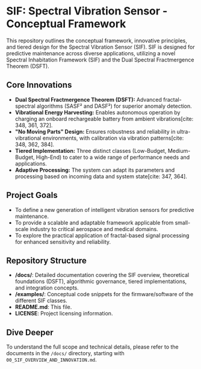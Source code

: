 # SIF: Spectral Vibration Sensor - Conceptual Framework

This repository outlines the conceptual framework, innovative principles, and tiered design for the Spectral Vibration Sensor (SIF). SIF is designed for predictive maintenance across diverse applications, utilizing a novel Spectral Inhabitation Framework (SIF) and the Dual Spectral Fractmergence Theorem (DSFT).

## Core Innovations

* **Dual Spectral Fractmergence Theorem (DSFT):** Advanced fractal-spectral algorithms (SASF² and DASF²) for superior anomaly detection.
* **Vibrational Energy Harvesting:** Enables autonomous operation by charging an onboard rechargeable battery from ambient vibrations[cite: 348, 361, 372].
* **"No Moving Parts" Design:** Ensures robustness and reliability in ultra-vibrational environments, with calibration via vibration patterns[cite: 348, 362, 384].
* **Tiered Implementation:** Three distinct classes (Low-Budget, Medium-Budget, High-End) to cater to a wide range of performance needs and applications.
* **Adaptive Processing:** The system can adapt its parameters and processing based on incoming data and system state[cite: 347, 364].

## Project Goals

* To define a new generation of intelligent vibration sensors for predictive maintenance.
* To provide a scalable and adaptable framework applicable from small-scale industry to critical aerospace and medical domains.
* To explore the practical application of fractal-based signal processing for enhanced sensitivity and reliability.

## Repository Structure

* **/docs/**: Detailed documentation covering the SIF overview, theoretical foundations (DSFT), algorithmic governance, tiered implementations, and integration concepts.
* **/examples/**: Conceptual code snippets for the firmware/software of the different SIF classes.
* **README.md**: This file.
* **LICENSE**: Project licensing information.

## Dive Deeper

To understand the full scope and technical details, please refer to the documents in the `/docs/` directory, starting with `00_SIF_OVERVIEW_AND_INNOVATION.md`.
